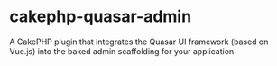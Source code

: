 # cakephp-quasar-admin
A CakePHP plugin that integrates the Quasar UI framework (based on Vue.js) into the baked admin scaffolding for your application.
